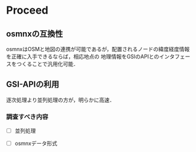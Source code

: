 # Proceed

## osmnxの互換性
osmnxはOSMと地図の連携が可能であるが，配置されるノードの緯度経度情報を正確に入手できるならば，相応地点の
地理情報をGSIのAPIとのインタフェースをつくることで汎用化可能．


## GSI-APIの利用
逐次処理より並列処理の方が，明らかに高速．


### 調査すべき内容
- [ ] 並列処理
- [ ] osmnxデータ形式


